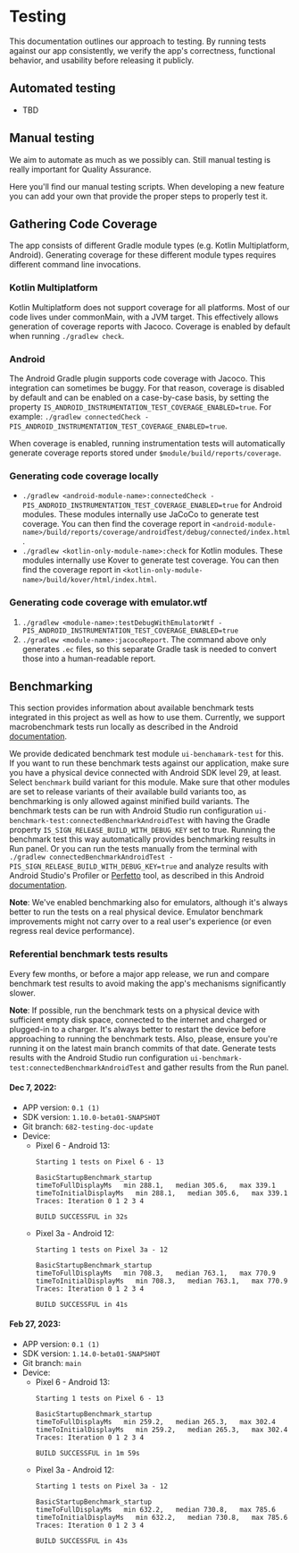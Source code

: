 # Testing
This documentation outlines our approach to testing. By running tests against our app consistently, we verify the app's correctness, functional behavior, and usability before releasing it publicly.

## Automated testing

- TBD
<!-- TODO [#682]: Testing documentation update --> 
<!-- TODO [#682]: https://github.com/zcash/secant-android-wallet/issues/682 --> 

## Manual testing

We aim to automate as much as we possibly can. Still manual testing is really important for Quality Assurance.

Here you'll find our manual testing scripts. When developing a new feature you can add your own that provide the proper steps to properly test it.

## Gathering Code Coverage
The app consists of different Gradle module types (e.g. Kotlin Multiplatform, Android).  Generating coverage for these different module types requires different command line invocations.

### Kotlin Multiplatform
Kotlin Multiplatform does not support coverage for all platforms.  Most of our code lives under commonMain, with a JVM target.  This effectively allows generation of coverage reports with Jacoco.  Coverage is enabled by default when running `./gradlew check`.

### Android
The Android Gradle plugin supports code coverage with Jacoco.  This integration can sometimes be buggy.  For that reason, coverage is disabled by default and can be enabled on a case-by-case basis, by setting the property `IS_ANDROID_INSTRUMENTATION_TEST_COVERAGE_ENABLED=true`.  For example: `./gradlew connectedCheck -PIS_ANDROID_INSTRUMENTATION_TEST_COVERAGE_ENABLED=true`.

When coverage is enabled, running instrumentation tests will automatically generate coverage reports stored under `$module/build/reports/coverage`.

### Generating code coverage locally
- `./gradlew <android-module-name>:connectedCheck -PIS_ANDROID_INSTRUMENTATION_TEST_COVERAGE_ENABLED=true` for Android modules. These modules internally use JaCoCo to generate test coverage. You can then find the coverage report in `<android-module-name>/build/reports/coverage/androidTest/debug/connected/index.html`.
- `./gradlew <kotlin-only-module-name>:check` for Kotlin modules. These modules internally use Kover to generate test coverage. You can then find the coverage report in `<kotlin-only-module-name>/build/kover/html/index.html`. 

### Generating code coverage with emulator.wtf
1. `./gradlew <module-name>:testDebugWithEmulatorWtf -PIS_ANDROID_INSTRUMENTATION_TEST_COVERAGE_ENABLED=true`
1. `./gradlew <module-name>:jacocoReport`. The command above only generates `.ec` files, so this separate Gradle task is needed to convert those into a human-readable report.

## Benchmarking
This section provides information about available benchmark tests integrated in this project as well as how to use them. Currently, we support macrobenchmark tests run locally as described in the Android [documentation](https://developer.android.com/topic/performance/benchmarking/benchmarking-overview).

We provide dedicated benchmark test module `ui-benchamark-test` for this. If you want to run these benchmark tests against our application, make sure you have a physical device connected with Android SDK level 29, at least. Select `benchmark` build variant for this module. Make sure that other modules are set to release variants of their available build variants too, as benchmarking is only allowed against minified build variants. The benchmark tests can be run with Android Studio run configuration `ui-benchmark-test:connectedBenchmarkAndroidTest` with having the Gradle property `IS_SIGN_RELEASE_BUILD_WITH_DEBUG_KEY` set to true. Running the benchmark test this way automatically provides benchmarking results in Run panel. Or you can run the tests manually from the terminal with `./gradlew connectedBenchmarkAndroidTest -PIS_SIGN_RELEASE_BUILD_WITH_DEBUG_KEY=true` and analyze results with Android Studio's Profiler or [Perfetto](https://ui.perfetto.dev/) tool, as described in this Android [documentation](https://developer.android.com/topic/performance/benchmarking/macrobenchmark-overview#access-trace).

**Note**: We've enabled benchmarking also for emulators, although it's always better to run the tests on a real physical device. Emulator benchmark improvements might not carry over to a real user's experience (or even regress real device performance).

### Referential benchmark tests results
Every few months, or before a major app release, we run and compare benchmark test results to avoid making the app's mechanisms significantly slower.

**Note**: If possible, run the benchmark tests on a physical device with sufficient empty disk space, connected to the
internet and charged or plugged-in to a charger. It's always better to restart the device before approaching to
running the benchmark tests. Also, please, ensure you're running it on the latest main branch
commits of that date. Generate tests results with the Android Studio run configuration
`ui-benchmark-test:connectedBenchmarkAndroidTest` and gather results from the Run panel.

#### Dec 7, 2022:

- APP version: `0.1 (1)`
- SDK version: `1.10.0-beta01-SNAPSHOT`
- Git branch: `682-testing-doc-update`
- Device:
    - Pixel 6 - Android 13:
      ```
      Starting 1 tests on Pixel 6 - 13

      BasicStartupBenchmark_startup
      timeToFullDisplayMs   min 288.1,   median 305.6,   max 339.1
      timeToInitialDisplayMs   min 288.1,   median 305.6,   max 339.1
      Traces: Iteration 0 1 2 3 4
      
      BUILD SUCCESSFUL in 32s
      ```
    - Pixel 3a - Android 12:
      ```
      Starting 1 tests on Pixel 3a - 12

      BasicStartupBenchmark_startup
      timeToFullDisplayMs   min 708.3,   median 763.1,   max 770.9
      timeToInitialDisplayMs   min 708.3,   median 763.1,   max 770.9
      Traces: Iteration 0 1 2 3 4
      
      BUILD SUCCESSFUL in 41s
      ```

#### Feb 27, 2023:

- APP version: `0.1 (1)`
- SDK version: `1.14.0-beta01-SNAPSHOT`
- Git branch: `main`
- Device:
    - Pixel 6 - Android 13:
      ```
      Starting 1 tests on Pixel 6 - 13
    
      BasicStartupBenchmark_startup
      timeToFullDisplayMs   min 259.2,   median 265.3,   max 302.4
      timeToInitialDisplayMs   min 259.2,   median 265.3,   max 302.4
      Traces: Iteration 0 1 2 3 4
    
      BUILD SUCCESSFUL in 1m 59s
      ```
    - Pixel 3a - Android 12:
      ```
      Starting 1 tests on Pixel 3a - 12
    
      BasicStartupBenchmark_startup
      timeToFullDisplayMs   min 632.2,   median 730.8,   max 785.6
      timeToInitialDisplayMs   min 632.2,   median 730.8,   max 785.6
      Traces: Iteration 0 1 2 3 4
    
      BUILD SUCCESSFUL in 43s
      ```